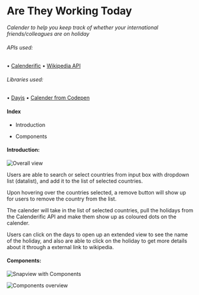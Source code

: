 # Are They Working Today

_Calender to help you keep track of whether your international friends/colleagues are on holiday_

###### APIs used:

• [Calenderific](https://calendarific.com/api-documentation)  • [Wikipedia API](https://www.mediawiki.org/wiki/API:Main_page)

###### Libraries used:

• [Dayjs](https://github.com/iamkun/dayjs/) • [Calender from Codepen](https://codepen.io/peanav/pen/ulkof)

#### Index

* Introduction

* Components

#### Introduction:

![Overall view](https://i.imgur.com/t7rSzP7.png)

Users are able to search or select countries from input box with dropdown list (datalist), and add it to the list of selected countries.

Upon hovering over the countries selected, a remove button will show up for users to remove the country from the list.

The calender will take in the list of selected countries, pull the holidays from the Calenderific API and make them show up as coloured dots on the calender.

Users can click on the days to open up an extended view to see the name of the holiday, and also are able to click on the holiday to get more details about it through a external link to wikipedia.

#### Components:

![Snapview with Components](https://i.imgur.com/QbZP3GW.jpg)

![Components overview](https://i.imgur.com/n4Zp566.jpg)
